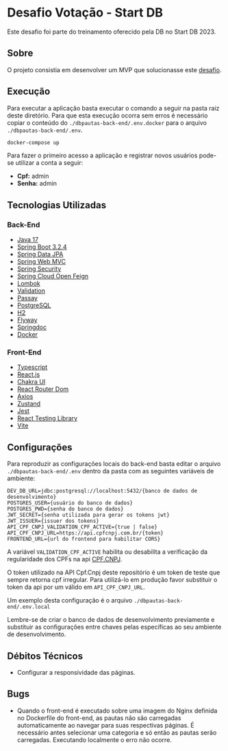 # Desafio Votação - Start DB

Este desafio foi parte do treinamento oferecido pela DB no Start DB 2023. 

## Sobre

O projeto consistia em desenvolver um MVP que solucionasse este [desafio](DESAFIO.md).

## Execução

Para executar a aplicação basta executar o comando a seguir na pasta raiz deste diretório. Para que esta execução ocorra sem erros é necessário copiar o conteúdo do `./dbpautas-back-end/.env.docker` para o arquivo `./dbpautas-back-end/.env`.

```bash
docker-compose up
```

Para fazer o primeiro acesso a aplicação e registrar novos usuários pode-se utilizar a conta a seguir:

- **Cpf:** admin
- **Senha:** admin

## Tecnologias Utilizadas

### Back-End

- [Java 17](https://www.oracle.com/br/java/technologies/downloads/)
- [Spring Boot 3.2.4](https://spring.io/projects/spring-boot)
- [Spring Data JPA](https://spring.io/projects/spring-data-jpa)
- [Spring Web MVC](https://docs.spring.io/spring-framework/reference/web/webmvc.html)
- [Spring Security](https://docs.spring.io/spring-security/reference/index.html)
- [Spring Cloud Open Feign](https://spring.io/projects/spring-cloud-openfeign)
- [Lombok](https://projectlombok.org/)
- [Validation](https://docs.spring.io/spring-framework/reference/core/validation/beanvalidation.html)
- [Passay](https://www.passay.org/)
- [PostgreSQL](https://www.postgresql.org/)
- [H2](https://www.h2database.com/html/main.html)
- [Flyway](https://flywaydb.org/)
- [Springdoc](https://springdoc.org/#google_vignette)
- [Docker](https://www.docker.com/)

### Front-End

- [Typescript](https://www.typescriptlang.org/)
- [React.js](https://react.dev/)
- [Chakra UI](https://v2.chakra-ui.com/)
- [React Router Dom](https://www.npmjs.com/package/react-router-dom)
- [Axios](https://axios-http.com/)
- [Zustand](https://docs.pmnd.rs/zustand/getting-started/introduction)
- [Jest](https://jestjs.io/pt-BR/)
- [React Testing Library](https://testing-library.com/docs/react-testing-library/intro/)
- [Vite](https://vitejs.dev/)

## Configurações

Para reproduzir as configurações locais do back-end basta editar o arquivo `./dbpautas-back-end/.env` dentro da pasta  com as seguintes variáveis de ambiente:

```
DEV_DB_URL=jdbc:postgresql://localhost:5432/{banco de dados de desenvolvimento}
POSTGRES_USER={usuário do banco de dados}
POSTGRES_PWD={senha do banco de dados}
JWT_SECRET={senha utilizada para gerar os tokens jwt}
JWT_ISSUER={issuer dos tokens}
API_CPF_CNPJ_VALIDATION_CPF_ACTIVE={true | false}
API_CPF_CNPJ_URL=https://api.cpfcnpj.com.br/{token}
FRONTEND_URL={url do frontend para habilitar CORS}
```

A variável `VALIDATION_CPF_ACTIVE` habilita ou desabilita a verificação da regularidade dos CPFs na api [CPF.CNPJ](https://www.cpfcnpj.com.br/).

O token utilizado na API Cpf.Cnpj deste repositório é um token de teste que sempre retorna cpf irregular. Para utilizá-lo em produção favor substituir o token da api por um válido em `API_CPF_CNPJ_URL`.

Um exemplo desta configuração é o arquivo `./dbpautas-back-end/.env.local`

Lembre-se de criar o banco de dados de desenvolvimento previamente e substituir as configurações entre chaves pelas específicas ao seu ambiente de desenvolvimento.

## Débitos Técnicos

- Configurar a responsividade das páginas.

## Bugs

- Quando o front-end é executado sobre uma imagem do Nginx definida no Dockerfile do front-end, as pautas não são carregadas automaticamente ao navegar para suas respectivas páginas. É necessário antes selecionar uma categoria e só então as pautas serão carregadas. Executando localmente o erro não ocorre. 
